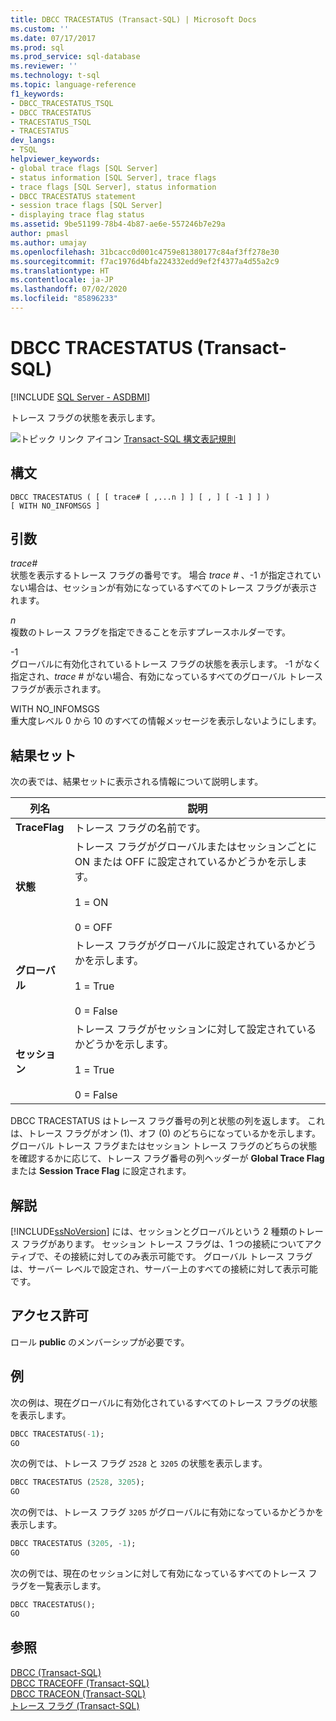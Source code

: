 ```yaml
---
title: DBCC TRACESTATUS (Transact-SQL) | Microsoft Docs
ms.custom: ''
ms.date: 07/17/2017
ms.prod: sql
ms.prod_service: sql-database
ms.reviewer: ''
ms.technology: t-sql
ms.topic: language-reference
f1_keywords:
- DBCC_TRACESTATUS_TSQL
- DBCC TRACESTATUS
- TRACESTATUS_TSQL
- TRACESTATUS
dev_langs:
- TSQL
helpviewer_keywords:
- global trace flags [SQL Server]
- status information [SQL Server], trace flags
- trace flags [SQL Server], status information
- DBCC TRACESTATUS statement
- session trace flags [SQL Server]
- displaying trace flag status
ms.assetid: 9be51199-78b4-4b87-ae6e-557246b7e29a
author: pmasl
ms.author: umajay
ms.openlocfilehash: 31bcacc0d001c4759e81380177c84af3ff278e30
ms.sourcegitcommit: f7ac1976d4bfa224332edd9ef2f4377a4d55a2c9
ms.translationtype: HT
ms.contentlocale: ja-JP
ms.lasthandoff: 07/02/2020
ms.locfileid: "85896233"
---
```

# <a name="dbcc-tracestatus-transact-sql"></a>DBCC TRACESTATUS (Transact-SQL)
[!INCLUDE [SQL Server - ASDBMI](../../includes/applies-to-version/sql-asdbmi.md)]

トレース フラグの状態を表示します。
  
![トピック リンク アイコン](../../database-engine/configure-windows/media/topic-link.gif "トピック リンク アイコン") [Transact-SQL 構文表記規則](../../t-sql/language-elements/transact-sql-syntax-conventions-transact-sql.md)
  
## <a name="syntax"></a>構文  
  
```syntaxsql
DBCC TRACESTATUS ( [ [ trace# [ ,...n ] ] [ , ] [ -1 ] ] )   
[ WITH NO_INFOMSGS ]  
```  
  
## <a name="arguments"></a>引数  
*trace#*  
状態を表示するトレース フラグの番号です。 場合 *trace #* 、-1 が指定されていない場合は、セッションが有効になっているすべてのトレース フラグが表示されます。
  
*n*  
複数のトレース フラグを指定できることを示すプレースホルダーです。
  
-1  
グローバルに有効化されているトレース フラグの状態を表示します。 -1 がなく指定され、*trace #* がない場合、有効になっているすべてのグローバル トレース フラグが表示されます。
  
WITH NO_INFOMSGS  
重大度レベル 0 から 10 のすべての情報メッセージを表示しないようにします。
  
## <a name="result-sets"></a>結果セット  
次の表では、結果セットに表示される情報について説明します。
  
|列名|説明|  
|---|---|
|**TraceFlag**|トレース フラグの名前です。|  
|**状態**|トレース フラグがグローバルまたはセッションごとに ON または OFF に設定されているかどうかを示します。<br /><br /> 1 = ON<br /><br /> 0 = OFF|  
|**グローバル**|トレース フラグがグローバルに設定されているかどうかを示します。<br /><br /> 1 = True<br /><br /> 0 = False|  
|**セッション**|トレース フラグがセッションに対して設定されているかどうかを示します。<br /><br /> 1 = True<br /><br /> 0 = False|  
  
DBCC TRACESTATUS はトレース フラグ番号の列と状態の列を返します。 これは、トレース フラグがオン (1)、オフ (0) のどちらになっているかを示します。 グローバル トレース フラグまたはセッション トレース フラグのどちらの状態を確認するかに応じて、トレース フラグ番号の列ヘッダーが **Global Trace Flag** または **Session Trace Flag** に設定されます。
  
## <a name="remarks"></a>解説  
[!INCLUDE[ssNoVersion](../../includes/ssnoversion-md.md)] には、セッションとグローバルという 2 種類のトレース フラグがあります。 セッション トレース フラグは、1 つの接続についてアクティブで、その接続に対してのみ表示可能です。 グローバル トレース フラグは、サーバー レベルで設定され、サーバー上のすべての接続に対して表示可能です。
  
## <a name="permissions"></a>アクセス許可  
ロール **public** のメンバーシップが必要です。
  
## <a name="examples"></a>例  
次の例は、現在グローバルに有効化されているすべてのトレース フラグの状態を表示します。
  
```sql  
DBCC TRACESTATUS(-1);  
GO  
```  
  
次の例では、トレース フラグ `2528` と `3205` の状態を表示します。
  
```sql  
DBCC TRACESTATUS (2528, 3205);  
GO  
```  
  
次の例では、トレース フラグ `3205` がグローバルに有効になっているかどうかを表示します。
  
```sql  
DBCC TRACESTATUS (3205, -1);  
GO  
```  
  
次の例では、現在のセッションに対して有効になっているすべてのトレース フラグを一覧表示します。
  
```sql  
DBCC TRACESTATUS();  
GO  
```  
  
## <a name="see-also"></a>参照  
[DBCC &#40;Transact-SQL&#41;](../../t-sql/database-console-commands/dbcc-transact-sql.md)  
[DBCC TRACEOFF &#40;Transact-SQL&#41;](../../t-sql/database-console-commands/dbcc-traceoff-transact-sql.md)  
[DBCC TRACEON &#40;Transact-SQL&#41;](../../t-sql/database-console-commands/dbcc-traceon-transact-sql.md)  
[トレース フラグ &#40;Transact-SQL&#41;](../../t-sql/database-console-commands/dbcc-traceon-trace-flags-transact-sql.md)
  
  
